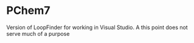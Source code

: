 # PChem7
Version of LoopFinder for working in Visual Studio. A this point does not serve much of a purpose
